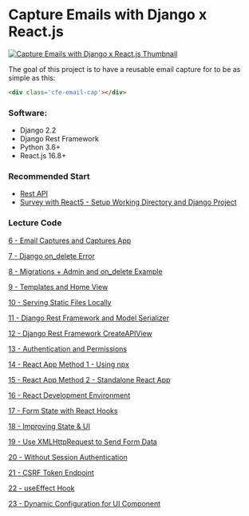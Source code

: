 # Capture Emails with Django x React.js

[![Capture Emails with Django x React.js Thumbnail](https://static.codingforentrepreneurs.com/media/projects/capture-emails-django-and-reactjs/images/share/Email_Cap-Django_-_React.jpg)
](https://www.codingforentrepreneurs.com/projects/capture-emails-django-and-reactjs)


The goal of this project is to have a reusable email capture for to be as simple as this:
```html
<div class='cfe-email-cap'></div>
```


### Software: 

- Django 2.2
- Django Rest Framework
- Python 3.6+
- React.js 16.8+



### Recommended Start

- [Rest API](https://kirr.co/cx7ktj)
- [Survey with React](https://kirr.co/y6dgwj)[5 - Setup Working Directory and Django Project](../../tree/bc83c8f0a48d549e04b78bf93f5677eaf2dd9c2b/)



### Lecture Code

[6 - Email Captures and Captures App](../../tree/3ad933b76b74a9034163629ab054ade491bae564/)

[7 - Django on_delete Error](../../tree/a4ac9b33272b45939c6bd1f9bf62ca2a2f696e75/)

[8 - Migrations + Admin and on_delete Example](../../tree/74580ca966d7cce968b06d8004a2911fe2f30a15/)

[9 - Templates and Home View](../../tree/cf47bc8bc859b221a5f9fb5355586baf60870d0c/)

[10 - Serving Static Files Locally](../../tree/241bd2c159ad41427c954a85edcb1b439cac2aa6/)

[11 - Django Rest Framework and Model Serializer](../../tree/86262fcc96bed0142fa012c6d1ca7ff035872db4/)

[12 - Django Rest Framework CreateAPIView](../../tree/57493eae54f1f0621c4b8e4063ebed576fd03298/)

[13 - Authentication and Permissions](../../tree/f6109e2f4de8b56dd839888010ec01a41f58f836/)

[14 - React App Method 1 - Using npx](../../tree/6fad46841780fa525e6977b44525dec7f9a273ae/)

[15 - React App Method 2 - Standalone React App](../../tree/160af9dc96800c257da102b992e4af2a782cc7a0/)

[16 - React Development Environment](../../tree/0a36b392123fd1743512dbefbeacc481f50df04a/)

[17 - Form State with React Hooks](../../tree/4855a5df85973bedac57161a370ca1cdcaf7447d/)

[18 - Improving State & UI](../../tree/12768133e2e70fa9e6455168184c9810784dcd08/)

[19 - Use XMLHttpRequest to Send Form Data](../../tree/fa6f5e809483d1edffbc067bdad53226ce1a0c70/)

[20 - Without Session Authentication](../../tree/9393d094f0dd24f1bff783b76f39ad30bea0a153/)

[21 - CSRF Token Endpoint](../../tree/58ef74b78fa55b966da91fd19f9dd99a9ae10050/)

[22 - useEffect Hook](../../tree/006e7b76c0142ca3216cdfebbc936bd9c9f78ad6/)

[23 - Dynamic Configuration for UI Component](../../tree/f438e9209261175b87ddf71be7391abe529982e0/)

